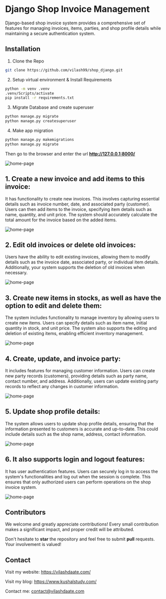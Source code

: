 # Django Shop Invoice Management

Django-based shop invoice system provides a comprehensive set of features for managing invoices, items, parties, and shop profile details while maintaining a secure authentication system.

## Installation
1. Clone the Repo
```bash
git clone https://github.com/vilash99/shop_django.git
```

2. Setup virtual environment & Install Requirements

```bash
python -m venv .venv
.venv/Scripts/activate
pip install -r requirements.txt
```
3. Migrate Database and create superuser

```bash
python manage.py migrate
python manage.py createsuperuser
```
4. Make app migration
```bash
python manage.py makemigrations
python manage.py migrate
```
Then go to the browser and enter the url **http://127.0.0.1:8000/**

![home-page](screenshots/home-page.png)


## 1. Create a new invoice and add items to this invoice:
It has functionality to create new invoices. This involves capturing essential details such as invoice number, date, and associated party (customer). Users can then add items to the invoice, specifying item details such as name, quantity, and unit price. The system should accurately calculate the total amount for the invoice based on the added items.

![home-page](screenshots/new-invoice.png)

## 2. Edit old invoices or delete old invoices:
Users have the ability to edit existing invoices, allowing them to modify details such as the invoice date, associated party, or individual item details. Additionally, your system supports the deletion of old invoices when necessary.

![home-page](screenshots/invoice-transaction.png)

## 3. Create new items in stocks, as well as have the option to edit and delete them:
The system includes functionality to manage inventory by allowing users to create new items. Users can specify details such as item name, initial quantity in stock, and unit price. The system also supports the editing and deletion of existing items, enabling efficient inventory management.

![home-page](screenshots/stock.png)

## 4. Create, update, and invoice party:
It includes features for managing customer information. Users can create new party records (customers), providing details such as party name, contact number, and address. Additionally, users can update existing party records to reflect any changes in customer information.

![home-page](screenshots/party.png)

## 5. Update shop profile details:
The system allows users to update shop profile details, ensuring that the information presented to customers is accurate and up-to-date. This could include details such as the shop name, address, contact information.

![home-page](screenshots/company-profile.png)

## 6. It also supports login and logout features:
It has user authentication features. Users can securely log in to access the system's functionalities and log out when the session is complete. This ensures that only authorized users can perform operations on the shop invoice system.

![home-page](screenshots/login.png)


## Contributors

We welcome and greatly appreciate contributions! Every small contribution makes a significant impact, and proper credit will be attributed.

Don't hesitate to **star** the repository and feel free to submit **pull** requests. Your involvement is valued!

## Contact
Visit my website: https://vilashdaate.com/

Visit my blog: https://www.kushalstudy.com/

Contact me: contact@vilashdaate.com